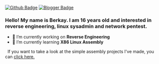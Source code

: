 [![Github Badge](https://img.shields.io/badge/-Github-000?style=quare&labelColor=000&logo=Github&logoColor=white&link=link)](https://github.com/amaym0nn) 
[![Blogger Badge](https://img.shields.io/badge/-Blogger-FF9800?style=flat-quare&labelColor=FF9800&logo=Blogger&logoColor=white&link=link)](https://gentoowikitr.blogspot.com/)


### Hello! My name is Berkay. I am 16 years old and interested in reverse engineering, linux sysadmin and network pentest.

- 🔭 I’m currently working on **Reverse Engineering**
- 🌱 I’m currently learning **X86 Linux Assembly**

&nbsp;
If you want to take a look at the simple assembly projects I've made, you can <a href="https://github.com/amaym0nn/x86-assembly-projects"> click here. </a>

